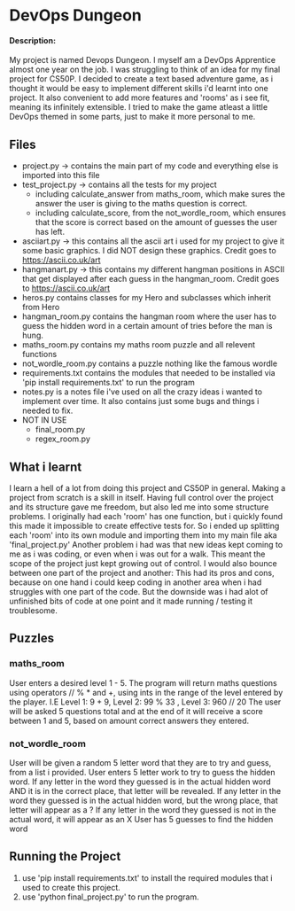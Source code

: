 # DevOps Dungeon
#### Description:
My project is named Devops Dungeon. I myself am a DevOps Apprentice almost one year on the job. I was struggling to think of an idea for my final project for CS50P.
I decided to create a text based adventure game, as i thought it would be easy to implement different skills i'd learnt into one project. It also convenient to add more features and 'rooms' as i see fit, meaning its infinitely extensible.
I tried to make the game atleast a little DevOps themed in some parts, just to make it more personal to me.

## Files
+ project.py -> contains the main part of my code and everything else is imported into this file
+ test_project.py -> contains all the tests for my project
  - including calculate_answer from maths_room, which make sures the answer the user is giving to the maths question is correct.
  - including calculate_score, from the not_wordle_room, which ensures that the score is correct based on the amount of guesses the user has left.
+ asciiart.py -> this contains all the ascii art i used for my project to give it some basic graphics. I did NOT design these graphics. Credit goes to https://ascii.co.uk/art
+ hangmanart.py -> this contains my different hangman positions in ASCII that get displayed after each guess in the hangman_room. Credit goes to https://ascii.co.uk/art
+ heros.py contains classes for my Hero and subclasses which inherit from Hero
+ hangman_room.py contains the hangman room where the user has to guess the hidden word in a certain amount of tries before the man is hung.
+ maths_room.py contains my maths room puzzle and all relevent functions
+ not_wordle_room.py contains a puzzle nothing like the famous wordle
+ requirements.txt contains the modules that needed to be installed via 'pip install requirements.txt' to run the program
+ notes.py is a notes file i've used on all the crazy ideas i wanted to implement over time. It also contains just some bugs and things i needed to fix.
+ NOT IN USE
  - final_room.py
  - regex_room.py

## What i learnt
I learn a hell of a lot from doing this project and CS50P in general. Making a project from scratch is a skill in itself. Having full control over the project and its structure gave me freedom, but also led me into some structure problems.
I originally had each 'room' has one function, but i quickly found this made it impossible to create effective tests for. So i ended up splitting each 'room' into its own module and importing them into my main file aka 'final_project.py'
Another problem i had was that new ideas kept coming to me as i was coding, or even when i was out for a walk. This meant the scope of the project just kept growing out of control. I would also bounce between one part of the project and another:
This had its pros and cons, because on one hand i could keep coding in another area when i had struggles with one part of the code. But the downside was i had alot of unfinished bits of code at one point and it made running / testing it troublesome.

## Puzzles
### maths_room
User enters a desired level 1 - 5. The program will return maths questions using operators // % * and +, using ints in the range of the level entered by the player. I.E Level 1: 9 + 9, Level 2: 99 % 33 , Level 3: 960 // 20
The user will be asked 5 questions total and at the end of it will receive a score between 1 and 5, based on amount correct answers they entered.

### not_wordle_room
User will be given a random 5 letter word that they are to try and guess, from a list i provided. User enters 5 letter work to try to guess the hidden word.
If any letter in the word they guessed is in the actual hidden word AND it is in the correct place, that letter will be revealed.
If any letter in the word they guessed is in the actual hidden word, but the wrong place, that letter will appear as a ?
If any letter in the word they guessed is not in the actual word, it will appear as an X
User has 5 guesses to find the hidden word


## Running the Project
1. use 'pip install requirements.txt' to install the required modules that i used to create this project.
2. use 'python final_project.py' to run the program.

